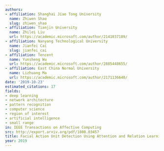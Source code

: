 ```yaml
---
authors:
- affiliation: Shanghai Jiao Tong University
  name: Zhiwen Shao
  slug: zhiwen_shao
- affiliation: Tianjin University
  name: Zhilei Liu
  url: https://academic.microsoft.com/author/2141837189/
- affiliation: Nanyang Technological University
  name: Jianfei Cai
  slug: jianfei_cai
- affiliation: Tencent
  name: Yunsheng Wu
  url: https://academic.microsoft.com/author/2885448655/
- affiliation: East China Normal University
  name: Lizhuang Ma
  url: https://academic.microsoft.com/author/2171136640/
date: '2019-10-23'
estimated_citations: 17
fields:
- deep learning
- network architecture
- pattern recognition
- computer science
- region of interest
- artificial intelligence
- small range
in: IEEE Transactions on Affective Computing
src: http://export.arxiv.org/pdf/1808.03457
title: Facial Action Unit Detection Using Attention and Relation Learning
year: 2019
---
```

